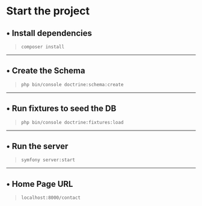 # Start the project

## •  Install dependencies
> `composer install`

----

## • Create the Schema
> `php bin/console doctrine:schema:create`

---

## • Run fixtures to seed the DB
> `php bin/console doctrine:fixtures:load`

---

## • Run the server
> `symfony server:start`

---

## • Home Page URL
> `localhost:8000/contact`
